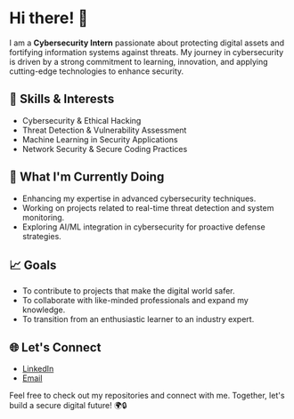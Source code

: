 
# Hi there! 👋  

I am a **Cybersecurity Intern** passionate about protecting digital assets and fortifying information systems against threats. My journey in cybersecurity is driven by a strong commitment to learning, innovation, and applying cutting-edge technologies to enhance security.  

## 🌟 Skills & Interests  
- Cybersecurity & Ethical Hacking  
- Threat Detection & Vulnerability Assessment  
- Machine Learning in Security Applications  
- Network Security & Secure Coding Practices  

## 🚀 What I'm Currently Doing  
- Enhancing my expertise in advanced cybersecurity techniques.  
- Working on projects related to real-time threat detection and system monitoring.  
- Exploring AI/ML integration in cybersecurity for proactive defense strategies.  

## 📈 Goals  
- To contribute to projects that make the digital world safer.  
- To collaborate with like-minded professionals and expand my knowledge.  
- To transition from an enthusiastic learner to an industry expert.  

## 🌐 Let's Connect  
- [LinkedIn](https://www.linkedin.com/feed/)  
- [Email](mailto:amodyadav091998@gmail.com)  

Feel free to check out my repositories and connect with me. Together, let's build a secure digital future! 🌍🔒  
